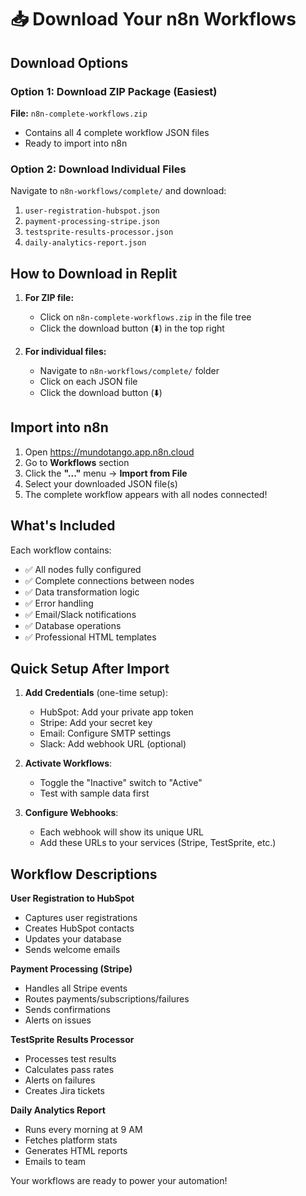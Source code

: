 # 📥 Download Your n8n Workflows

## Download Options

### Option 1: Download ZIP Package (Easiest)
**File:** `n8n-complete-workflows.zip`
- Contains all 4 complete workflow JSON files
- Ready to import into n8n

### Option 2: Download Individual Files
Navigate to `n8n-workflows/complete/` and download:
1. `user-registration-hubspot.json`
2. `payment-processing-stripe.json`
3. `testsprite-results-processor.json`
4. `daily-analytics-report.json`

## How to Download in Replit

1. **For ZIP file:**
   - Click on `n8n-complete-workflows.zip` in the file tree
   - Click the download button (⬇️) in the top right

2. **For individual files:**
   - Navigate to `n8n-workflows/complete/` folder
   - Click on each JSON file
   - Click the download button (⬇️)

## Import into n8n

1. Open https://mundotango.app.n8n.cloud
2. Go to **Workflows** section
3. Click the **"..."** menu → **Import from File**
4. Select your downloaded JSON file(s)
5. The complete workflow appears with all nodes connected!

## What's Included

Each workflow contains:
- ✅ All nodes fully configured
- ✅ Complete connections between nodes
- ✅ Data transformation logic
- ✅ Error handling
- ✅ Email/Slack notifications
- ✅ Database operations
- ✅ Professional HTML templates

## Quick Setup After Import

1. **Add Credentials** (one-time setup):
   - HubSpot: Add your private app token
   - Stripe: Add your secret key
   - Email: Configure SMTP settings
   - Slack: Add webhook URL (optional)

2. **Activate Workflows**:
   - Toggle the "Inactive" switch to "Active"
   - Test with sample data first

3. **Configure Webhooks**:
   - Each webhook will show its unique URL
   - Add these URLs to your services (Stripe, TestSprite, etc.)

## Workflow Descriptions

**User Registration to HubSpot**
- Captures user registrations
- Creates HubSpot contacts
- Updates your database
- Sends welcome emails

**Payment Processing (Stripe)**
- Handles all Stripe events
- Routes payments/subscriptions/failures
- Sends confirmations
- Alerts on issues

**TestSprite Results Processor**
- Processes test results
- Calculates pass rates
- Alerts on failures
- Creates Jira tickets

**Daily Analytics Report**
- Runs every morning at 9 AM
- Fetches platform stats
- Generates HTML reports
- Emails to team

Your workflows are ready to power your automation!
